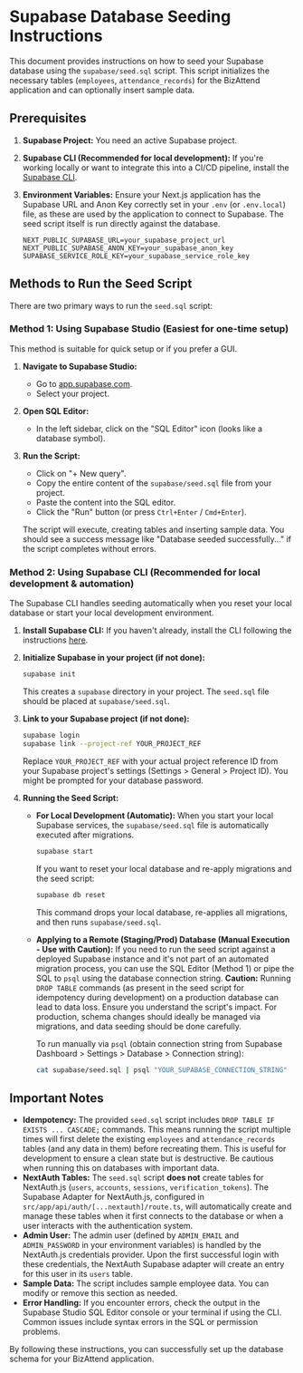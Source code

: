 # Supabase Database Seeding Instructions

This document provides instructions on how to seed your Supabase database using the `supabase/seed.sql` script. This script initializes the necessary tables (`employees`, `attendance_records`) for the BizAttend application and can optionally insert sample data.

## Prerequisites

1.  **Supabase Project:** You need an active Supabase project.
2.  **Supabase CLI (Recommended for local development):** If you're working locally or want to integrate this into a CI/CD pipeline, install the [Supabase CLI](https://supabase.com/docs/guides/cli).
3.  **Environment Variables:** Ensure your Next.js application has the Supabase URL and Anon Key correctly set in your `.env` (or `.env.local`) file, as these are used by the application to connect to Supabase. The seed script itself is run directly against the database.

    ```env
    NEXT_PUBLIC_SUPABASE_URL=your_supabase_project_url
    NEXT_PUBLIC_SUPABASE_ANON_KEY=your_supabase_anon_key
    SUPABASE_SERVICE_ROLE_KEY=your_supabase_service_role_key
    ```

## Methods to Run the Seed Script

There are two primary ways to run the `seed.sql` script:

### Method 1: Using Supabase Studio (Easiest for one-time setup)

This method is suitable for quick setup or if you prefer a GUI.

1.  **Navigate to Supabase Studio:**
    *   Go to [app.supabase.com](https://app.supabase.com).
    *   Select your project.

2.  **Open SQL Editor:**
    *   In the left sidebar, click on the "SQL Editor" icon (looks like a database symbol).

3.  **Run the Script:**
    *   Click on "+ New query".
    *   Copy the entire content of the `supabase/seed.sql` file from your project.
    *   Paste the content into the SQL editor.
    *   Click the "Run" button (or press `Ctrl+Enter` / `Cmd+Enter`).

    The script will execute, creating tables and inserting sample data. You should see a success message like "Database seeded successfully..." if the script completes without errors.

### Method 2: Using Supabase CLI (Recommended for local development & automation)

The Supabase CLI handles seeding automatically when you reset your local database or start your local development environment.

1.  **Install Supabase CLI:**
    If you haven't already, install the CLI following the instructions [here](https://supabase.com/docs/guides/cli/getting-started).

2.  **Initialize Supabase in your project (if not done):**
    ```bash
    supabase init
    ```
    This creates a `supabase` directory in your project. The `seed.sql` file should be placed at `supabase/seed.sql`.

3.  **Link to your Supabase project (if not done):**
    ```bash
    supabase login
    supabase link --project-ref YOUR_PROJECT_REF
    ```
    Replace `YOUR_PROJECT_REF` with your actual project reference ID from your Supabase project's settings (Settings > General > Project ID). You might be prompted for your database password.

4.  **Running the Seed Script:**

    *   **For Local Development (Automatic):**
        When you start your local Supabase services, the `supabase/seed.sql` file is automatically executed after migrations.
        ```bash
        supabase start
        ```
        If you want to reset your local database and re-apply migrations and the seed script:
        ```bash
        supabase db reset
        ```
        This command drops your local database, re-applies all migrations, and then runs `supabase/seed.sql`.

    *   **Applying to a Remote (Staging/Prod) Database (Manual Execution - Use with Caution):**
        If you need to run the seed script against a deployed Supabase instance and it's not part of an automated migration process, you can use the SQL Editor (Method 1) or pipe the SQL to `psql` using the database connection string.
        **Caution:** Running `DROP TABLE` commands (as present in the seed script for idempotency during development) on a production database can lead to data loss. Ensure you understand the script's impact. For production, schema changes should ideally be managed via migrations, and data seeding should be done carefully.

        To run manually via `psql` (obtain connection string from Supabase Dashboard > Settings > Database > Connection string):
        ```bash
        cat supabase/seed.sql | psql "YOUR_SUPABASE_CONNECTION_STRING"
        ```

## Important Notes

*   **Idempotency:** The provided `seed.sql` script includes `DROP TABLE IF EXISTS ... CASCADE;` commands. This means running the script multiple times will first delete the existing `employees` and `attendance_records` tables (and any data in them) before recreating them. This is useful for development to ensure a clean state but is destructive. Be cautious when running this on databases with important data.
*   **NextAuth Tables:** The `seed.sql` script **does not** create tables for NextAuth.js (`users`, `accounts`, `sessions`, `verification_tokens`). The Supabase Adapter for NextAuth.js, configured in `src/app/api/auth/[...nextauth]/route.ts`, will automatically create and manage these tables when it first connects to the database or when a user interacts with the authentication system.
*   **Admin User:** The admin user (defined by `ADMIN_EMAIL` and `ADMIN_PASSWORD` in your environment variables) is handled by the NextAuth.js credentials provider. Upon the first successful login with these credentials, the NextAuth Supabase adapter will create an entry for this user in its `users` table.
*   **Sample Data:** The script includes sample employee data. You can modify or remove this section as needed.
*   **Error Handling:** If you encounter errors, check the output in the Supabase Studio SQL Editor console or your terminal if using the CLI. Common issues include syntax errors in the SQL or permission problems.

By following these instructions, you can successfully set up the database schema for your BizAttend application.
